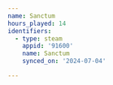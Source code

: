 ```yaml
---
name: Sanctum
hours_played: 14
identifiers:
  - type: steam
    appid: '91600'
    name: Sanctum
    synced_on: '2024-07-04'

---
```

